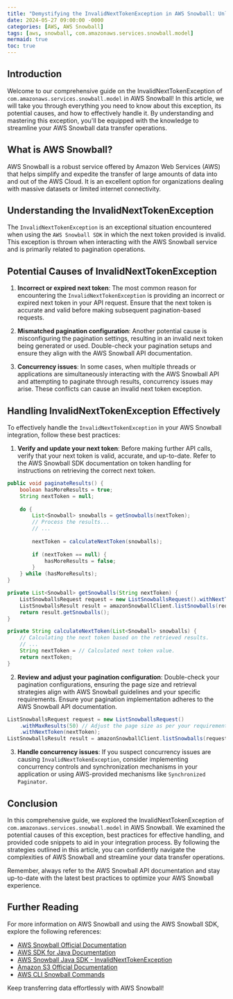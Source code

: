 ```yaml
---
title: "Demystifying the InvalidNextTokenException in AWS Snowball: Unleashing the Power of Seamless Data Transfers"
date: 2024-05-27 09:00:00 -0000
categories: [AWS, AWS Snowball]
tags: [aws, snowball, com.amazonaws.services.snowball.model]
mermaid: true
toc: true
---
```



## Introduction

Welcome to our comprehensive guide on the InvalidNextTokenException of `com.amazonaws.services.snowball.model` in AWS Snowball! In this article, we will take you through everything you need to know about this exception, its potential causes, and how to effectively handle it. By understanding and mastering this exception, you'll be equipped with the knowledge to streamline your AWS Snowball data transfer operations.

## What is AWS Snowball?

AWS Snowball is a robust service offered by Amazon Web Services (AWS) that helps simplify and expedite the transfer of large amounts of data into and out of the AWS Cloud. It is an excellent option for organizations dealing with massive datasets or limited internet connectivity.

## Understanding the InvalidNextTokenException

The `InvalidNextTokenException` is an exceptional situation encountered when using the `AWS Snowball SDK` in which the next token provided is invalid. This exception is thrown when interacting with the AWS Snowball service and is primarily related to pagination operations.

## Potential Causes of InvalidNextTokenException

1. **Incorrect or expired next token**: The most common reason for encountering the `InvalidNextTokenException` is providing an incorrect or expired next token in your API request. Ensure that the next token is accurate and valid before making subsequent pagination-based requests.

2. **Mismatched pagination configuration**: Another potential cause is misconfiguring the pagination settings, resulting in an invalid next token being generated or used. Double-check your pagination setups and ensure they align with the AWS Snowball API documentation.

3. **Concurrency issues**: In some cases, when multiple threads or applications are simultaneously interacting with the AWS Snowball API and attempting to paginate through results, concurrency issues may arise. These conflicts can cause an invalid next token exception.

## Handling InvalidNextTokenException Effectively

To effectively handle the `InvalidNextTokenException` in your AWS Snowball integration, follow these best practices:

1. **Verify and update your next token**: Before making further API calls, verify that your next token is valid, accurate, and up-to-date. Refer to the AWS Snowball SDK documentation on token handling for instructions on retrieving the correct next token.

```java
public void paginateResults() {
    boolean hasMoreResults = true;
    String nextToken = null;
  
    do {
        List<Snowball> snowballs = getSnowballs(nextToken);
        // Process the results...
        // ...
        
        nextToken = calculateNextToken(snowballs);
        
        if (nextToken == null) {
            hasMoreResults = false;
        }
    } while (hasMoreResults);
}

private List<Snowball> getSnowballs(String nextToken) {
    ListSnowballsRequest request = new ListSnowballsRequest().withNextToken(nextToken);
    ListSnowballsResult result = amazonSnowballClient.listSnowballs(request);
    return result.getSnowballs();
}

private String calculateNextToken(List<Snowball> snowballs) {
    // Calculating the next token based on the retrieved results.
    // ...
    String nextToken = // Calculated next token value.
    return nextToken;
}
```

2. **Review and adjust your pagination configuration**: Double-check your pagination configurations, ensuring the page size and retrieval strategies align with AWS Snowball guidelines and your specific requirements. Ensure your pagination implementation adheres to the AWS Snowball API documentation.

```java
ListSnowballsRequest request = new ListSnowballsRequest()
    .withMaxResults(50) // Adjust the page size as per your requirements.
    .withNextToken(nextToken);
ListSnowballsResult result = amazonSnowballClient.listSnowballs(request);
```

3. **Handle concurrency issues**: If you suspect concurrency issues are causing `InvalidNextTokenException`, consider implementing concurrency controls and synchronization mechanisms in your application or using AWS-provided mechanisms like `Synchronized Paginator`.

## Conclusion

In this comprehensive guide, we explored the InvalidNextTokenException of `com.amazonaws.services.snowball.model` in AWS Snowball. We examined the potential causes of this exception, best practices for effective handling, and provided code snippets to aid in your integration process. By following the strategies outlined in this article, you can confidently navigate the complexities of AWS Snowball and streamline your data transfer operations.

Remember, always refer to the AWS Snowball API documentation and stay up-to-date with the latest best practices to optimize your AWS Snowball experience.

## Further Reading

For more information on AWS Snowball and using the AWS Snowball SDK, explore the following references:

- [AWS Snowball Official Documentation](https://docs.aws.amazon.com/snowball)
- [AWS SDK for Java Documentation](https://docs.aws.amazon.com/sdk-for-java)
- [AWS Snowball Java SDK - InvalidNextTokenException](https://docs.aws.amazon.com/AWSJavaSDK/latest/javadoc/com/amazonaws/services/snowball/model/InvalidNextTokenException.html)
- [Amazon S3 Official Documentation](https://docs.aws.amazon.com/s3)
- [AWS CLI Snowball Commands](https://docs.aws.amazon.com/cli/latest/reference/snowball/index.html)

Keep transferring data effortlessly with AWS Snowball!
